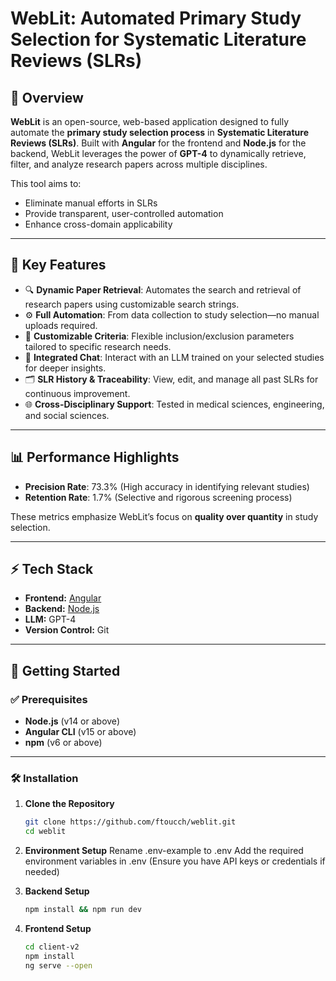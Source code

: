 # WebLit: Automated Primary Study Selection for Systematic Literature Reviews (SLRs)

## 🚀 Overview

**WebLit** is an open-source, web-based application designed to fully automate the **primary study selection process** in **Systematic Literature Reviews (SLRs)**. Built with **Angular** for the frontend and **Node.js** for the backend, WebLit leverages the power of **GPT-4** to dynamically retrieve, filter, and analyze research papers across multiple disciplines.

This tool aims to:
- Eliminate manual efforts in SLRs  
- Provide transparent, user-controlled automation  
- Enhance cross-domain applicability  

---

## 📜 Key Features

- 🔍 **Dynamic Paper Retrieval**: Automates the search and retrieval of research papers using customizable search strings.  
- ⚙️ **Full Automation**: From data collection to study selection—no manual uploads required.  
- 🎯 **Customizable Criteria**: Flexible inclusion/exclusion parameters tailored to specific research needs.  
- 💬 **Integrated Chat**: Interact with an LLM trained on your selected studies for deeper insights.  
- 🗂️ **SLR History & Traceability**: View, edit, and manage all past SLRs for continuous improvement.  
- 🌐 **Cross-Disciplinary Support**: Tested in medical sciences, engineering, and social sciences.  

---

## 📊 Performance Highlights

- **Precision Rate**: 73.3% (High accuracy in identifying relevant studies)  
- **Retention Rate**: 1.7% (Selective and rigorous screening process)  

These metrics emphasize WebLit’s focus on **quality over quantity** in study selection.

---

## ⚡ Tech Stack

- **Frontend:** [Angular](https://angular.io/)  
- **Backend:** [Node.js](https://nodejs.org/)  
- **LLM:** GPT-4  
- **Version Control:** Git  

---

## 🚀 Getting Started

### ✅ Prerequisites

- **Node.js** (v14 or above)  
- **Angular CLI** (v15 or above)  
- **npm** (v6 or above)  

---

### 🛠️ Installation

1. **Clone the Repository**  
   ```bash
   git clone https://github.com/ftoucch/weblit.git
   cd weblit

2. **Environment Setup**
Rename .env-example to .env
Add the required environment variables in .env
(Ensure you have API keys or credentials if needed)

3.  **Backend Setup**
    ```bash 
    npm install && npm run dev

4.  **Frontend Setup**

    ```bash
    cd client-v2
    npm install 
    ng serve --open